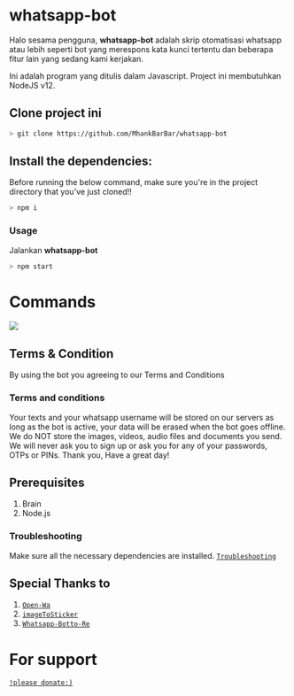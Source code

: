 # whatsapp-bot
Halo sesama pengguna, <b>whatsapp-bot</b> adalah skrip otomatisasi whatsapp atau lebih seperti bot yang merespons kata kunci tertentu dan beberapa fitur lain yang sedang kami kerjakan.

Ini adalah program yang ditulis dalam Javascript.
Project ini membutuhkan NodeJS v12.

## Clone project ini

```bash
> git clone https://github.com/MhankBarBar/whatsapp-bot
```

## Install the dependencies:
Before running the below command, make sure you're in the project directory that
you've just cloned!!

```bash
> npm i
```

### Usage
Jalankan <b>whatsapp-bot</b>

```bash
> npm start
```

# Commands
<img src="https://github.com/MhankBarBar/whatsapp-bot/blob/master/img/Screenshot_2020-09-04-02-10-53-48.jpg"/>

## Terms & Condition
By using the bot you agreeing to our Terms and Conditions 
### Terms and conditions
Your texts and your whatsapp username will be stored on our servers as long as the bot is active, your data will be erased when the bot goes offline. We do NOT store the images, videos, audio files and documents you send. We will never ask you to sign up or ask you for any of your passwords, OTPs or PINs. Thank you, Have a great day! 

## Prerequisites
1. Brain
2. Node.js

### Troubleshooting
Make sure all the necessary dependencies are installed.
[`Troubleshooting`](https://github.com/puppeteer/puppeteer/blob/main/docs/troubleshooting.md)

## Special Thanks to
1. [`Open-Wa`](https://github.com/open-wa/wa-automate-nodejs)
2. [`imageToSticker`](https://github.com/YogaSakti/imageToSticker)
3. [`Whatsapp-Botto-Re`](https://github.com/SomnathDas/Whatsapp-Botto-Re)

# For support
[`!please donate:)`](https://saweria.co/donate/mhankbarbar)
